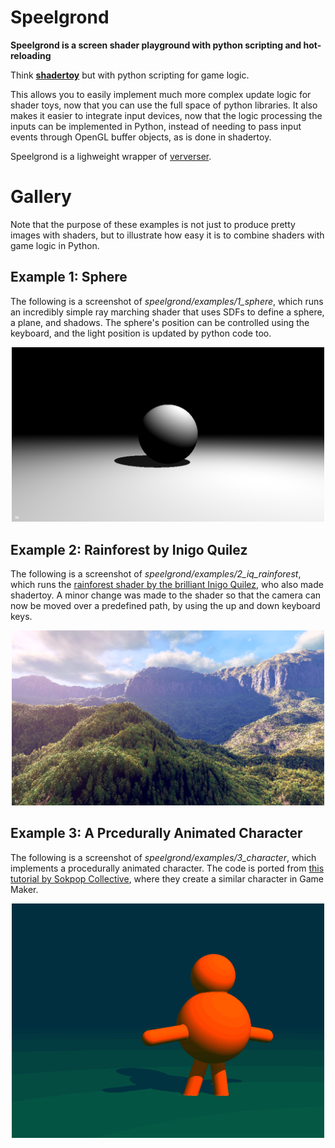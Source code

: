 # Speelgrond

**Speelgrond is a screen shader playground with python scripting and hot-reloading** 

Think **[shadertoy](https://www.shadertoy.com/)**  but with python scripting for game logic.  

This allows you to easily implement much more complex update logic for shader toys, 
now that you can use the full space of python libraries. 
It also makes it easier to integrate input devices, now that the logic processing the inputs can be implemented in Python, 
instead of needing to pass input events through OpenGL buffer objects, as is done in shadertoy. 

Speelgrond is a lighweight wrapper of [ververser](https://github.com/berryvansomeren/ververser). 

# Gallery

Note that the purpose of these examples is not just to produce pretty images with shaders, but to illustrate how easy it is to combine shaders with game logic in Python. 

## Example 1: Sphere

The following is a screenshot of _speelgrond/examples/1_sphere_, 
which runs an incredibly simple ray marching shader that uses SDFs to define a sphere, a plane, and shadows. 
The sphere's position can be controlled using the keyboard, and the light position is updated by python code too. 

<p align="center">
  <img src="speelgrond/examples/1_sphere/screenshot.png" width="500">
</p>

## Example 2: Rainforest by Inigo Quilez

The following is a screenshot of _speelgrond/examples/2_iq_rainforest_, 
which runs the [rainforest shader by the brilliant Inigo Quilez](https://www.youtube.com/watch?v=BFld4EBO2RE), 
who also made shadertoy. 
A minor change was made to the shader so that the camera can now be moved over a predefined path,
by using the up and down keyboard keys. 

<p align="center">
  <img src="speelgrond/examples/2_iq_rainforest/screenshot.png" width="500">
</p>

## Example 3: A Prcedurally Animated Character

The following is a screenshot of _speelgrond/examples/3_character_,
which implements a procedurally animated character. 
The code is ported from [this tutorial by Sokpop Collective](https://www.youtube.com/watch?v=2LbKuQsODHg), where they create a similar character in Game Maker.

<p align="center">
  <img src="speelgrond/examples/3_character/screenshot.png" width="500">
</p>